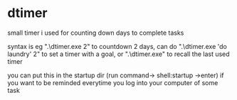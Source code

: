 # dtimer

small timer i used for counting down days to complete tasks

syntax is eg ".\dtimer.exe 2" to countdown 2 days, can do ".\dtimer.exe 'do laundry' 2" to set a timer with a goal, or ".\dtimer.exe" to recall the last used timer

you can put this in the startup dir (run command-> shell:startup ->enter) if you want to be reminded everytime you log into your computer of some task


